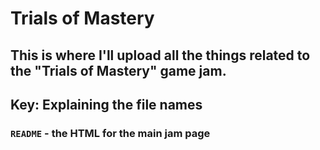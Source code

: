 # Trials of Mastery
## This is where I'll upload all the things related to the "Trials of Mastery" game jam.

## Key: Explaining the file names
### `README` - the HTML for the main jam page